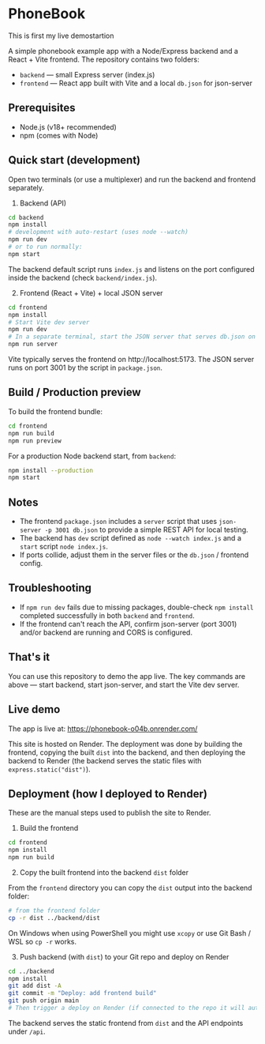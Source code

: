 # PhoneBook

This is first my live demostartion

A simple phonebook example app with a Node/Express backend and a React + Vite frontend. The repository contains two folders:

- `backend` — small Express server (index.js)
- `frontend` — React app built with Vite and a local `db.json` for json-server

## Prerequisites

- Node.js (v18+ recommended)
- npm (comes with Node)

## Quick start (development)

Open two terminals (or use a multiplexer) and run the backend and frontend separately.

1. Backend (API)

```bash
cd backend
npm install
# development with auto-restart (uses node --watch)
npm run dev
# or to run normally:
npm start
```

The backend default script runs `index.js` and listens on the port configured inside the backend (check `backend/index.js`).

2. Frontend (React + Vite) + local JSON server

```bash
cd frontend
npm install
# Start Vite dev server
npm run dev
# In a separate terminal, start the JSON server that serves db.json on port 3001
npm run server
```

Vite typically serves the frontend on http://localhost:5173. The JSON server runs on port 3001 by the script in `package.json`.

## Build / Production preview

To build the frontend bundle:

```bash
cd frontend
npm run build
npm run preview
```

For a production Node backend start, from `backend`:

```bash
npm install --production
npm start
```

## Notes

- The frontend `package.json` includes a `server` script that uses `json-server -p 3001 db.json` to provide a simple REST API for local testing.
- The backend has `dev` script defined as `node --watch index.js` and a `start` script `node index.js`.
- If ports collide, adjust them in the server files or the `db.json` / frontend config.

## Troubleshooting

- If `npm run dev` fails due to missing packages, double-check `npm install` completed successfully in both `backend` and `frontend`.
- If the frontend can't reach the API, confirm json-server (port 3001) and/or backend are running and CORS is configured.

## That's it

You can use this repository to demo the app live. The key commands are above — start backend, start json-server, and start the Vite dev server.

## Live demo

The app is live at: https://phonebook-o04b.onrender.com/

This site is hosted on Render. The deployment was done by building the frontend, copying the built `dist` into the backend, and then deploying the backend to Render (the backend serves the static files with `express.static("dist")`).

## Deployment (how I deployed to Render)

These are the manual steps used to publish the site to Render.

1. Build the frontend

```bash
cd frontend
npm install
npm run build
```

2. Copy the built frontend into the backend `dist` folder

From the `frontend` directory you can copy the `dist` output into the backend folder:

```bash
# from the frontend folder
cp -r dist ../backend/dist
```

On Windows when using PowerShell you might use `xcopy` or use Git Bash / WSL so `cp -r` works.

3. Push backend (with `dist`) to your Git repo and deploy on Render

```bash
cd ../backend
npm install
git add dist -A
git commit -m "Deploy: add frontend build"
git push origin main
# Then trigger a deploy on Render (if connected to the repo it will auto-deploy)
```

The backend serves the static frontend from `dist` and the API endpoints under `/api`.
